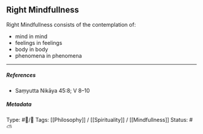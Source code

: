 ## Right Mindfullness  # 

Right Mindfullness consists of the contemplation of:

- mind in mind
- feelings in feelings
- body in body
- phenomena in phenomena

___

##### References

- Saṃyutta Nikāya 45:8; V 8–10

##### Metadata
Type: #🔵/🔵 
Tags: [[Philosophy]] / [[Spirituality]] / [[Mindfullness]]
Status: #⛅️ 